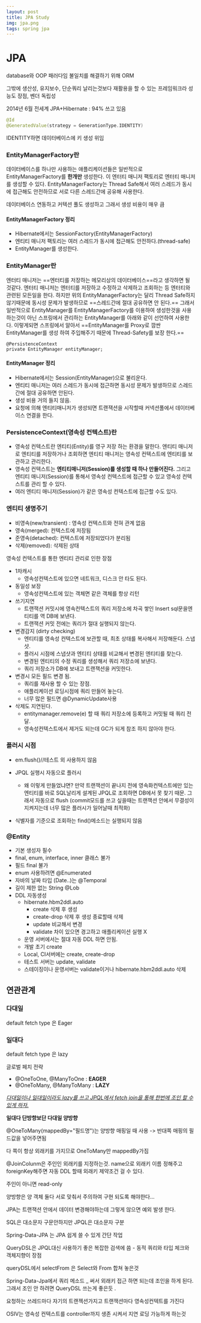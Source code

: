 ```yaml
---
layout: post
title: JPA Study
img: jpa.png
tags: spring jpa 
---
```


# JPA

database와 OOP 패러다임 불일치를 해결하기 위해 ORM

그밖에 생산성, 유지보수, 단순쿼리 날리는것보다 재활용을 할 수 있는 프레임워크라 성능도 장점, 벤더 독립성 

2014년 6월 전세계 JPA+Hibernate : 94% 쓰고 있음 

```kotlin
@Id
@GeneratedValue(strategy = GenerationType.IDENTITY)
```

IDENTITY하면 데이터베이스에 키 생성 위임 

### EntityManagerFactory란

데이터베이스를 하나만 사용하는 애플리케이션들은 일반적으로 EntityManagerFactory를 **한개만** 생성한다. 이 엔터티 매니저 팩토리로 엔터티 매니저를 생성할 수 있다. EntityManagerFactory는 Thread Safe해서 여러 스레드가 동시에 접근해도 안전하므로 서로 다른 스레드간에 공유해 사용한다.

데이터베이스 연동하고 커텍션 풀도 생성하고 그래서 생성 비용이 매우 큼

#### EntityManagerFactory 정리

- Hibernate에서는 SessionFactory(EntityManagerFactory)
- 엔티티 매니저 팩토리는 여러 스레드가 동시에 접근해도 안전하다.(thread-safe)
- EntityManager를 생성한다.

### EntityManager란

엔터티 매니저는 ==엔터티를 저장하는 메모리상의 데이터베이스==라고 생각하면 될 것같다. 엔터티 매니저는 엔터티를 저장하고 수정하고 삭제하고 조회하는 등 엔터티와 관련된 모든일을 한다. 하지만 위의 EntityManagerFactory는 달리 Thread Safe하지 않기때문에 동시성 문제가 발생하므로 ==스레드간에 절대 공유하면 안 된다.== 그래서 일반적으로 EntityManager를 EntityManagerFactory를 이용하여 생성한것을 사용하는것이 아닌 스프링에서 관리하는 EntityManager를 아래와 같이 선언하여 사용한다. 이렇게되면 스프링에서 알아서 ==EntityManager를 Proxy로 깜싼 EntityManager를 생성 하여 주입해주기 때문에 Thread-Safety를 보장 한다.==

```
@PersistenceContext
private EntityManager entityManager;
```

#### EntityManager 정리

- Hibernate에서는 Session(EntityManager)으로 불리운다.
- 엔티티 매니저는 여러 스레드가 동시에 접근하면 동시성 문제가 발생하므로 스레드 간에 절대 공유하면 안된다.
- 생성 비용 거의 들지 않음.
- 요청에 의해 엔티티매니저가 생성되면 트랜잭션을 시작할때 커넥션풀에서 데이터베이스 연결을 한다.  

### PersistenceContext(영속성 컨텍스트)란

- 영속성 컨텍스트란 엔티티(Entity)를 영구 저장 하는 환경을 말한다. 엔티티 매니저로 엔티티를 저장하거나 조회하면 엔티티 매니저는 영속성 컨텍스트에 엔티티를 보관하고 관리한다.
- 영속성 컨텍스트는 **엔티티매니저(Session)를 생성할 때 하나 만들어진다.** 그리고 엔티티 매니저(Session)를 통해서 영속성 컨텍스트에 접근할 수 있고 영속성 컨텍스트를 관리 할 수 있다.
- 여러 엔티티 매니저(Session)가 같은 영속성 컨텍스트에 접근할 수도 있다.



### 엔티티 생명주기 

- 비영속(new/transient) : 영속성 컨텍스트와 전혀 관계 없음 
- 영속(merged): 컨텍스트에 저장됨
- 준영속(detached): 컨텍스트에 저장되었다가 분리됨 
- 삭제(removed): 삭제된 상태



영속성 컨텍스트를 통한 엔티티 관리로 인한 장점 

- 1차캐시 
  - 영속성컨텍스트에 있으면 네트워크, 디스크 안 타도 된다. 
- 동일성 보장
  - 영속성컨텍스트에 있는 객체면 같은 객체를 항상 리턴
- 쓰기지연
  - 트랜잭션 커밋시에 영속컨텍스트의 쿼리 저장소에 차곡 쌓인 Insert sql문을엔티티를 역 DB에 보낸다. 
  - 트랜잭션 커밋 전에는 쿼리가 절대 실행되지 않는다. 
- 변경감지 (dirty checking)
  - 엔티티를 영속성 컨텍스트에 보관할 때, 최초 상태를 복사해서 저장해둔다. 스냅샷. 
  - 플러시 시점에 스냅샷과 엔티티 상태를 비교해서 변경된 엔티티를 찾는다. 
  - 변경된 엔티티의 수정 쿼리를 생성해서 쿼리 저장소에 보낸다. 
  - 쿼리 저장소가 DB에 보내고 트랜잭션을 커밋한다. 
- 변경시 모든 필드 변경 됨. 
  - 쿼리를 재사용 할 수 있는 장점.  
  - 애플리케이션 로딩시점에 쿼리 만들어 놓는다.
  - 너무 많은 필드면 @DynamicUpdate사용 
- 삭제도 지연된다. 
  - entitymanager.remove(e) 할 때 쿼리 저장소에 등록하고 커밋될 때 쿼리 전달. 
  - 영속성컨텍스트에서 제거도 되는데 GC가 되게 참조 하지 않아야 한다.  



### 플러시 시점

- em.flush()//테스트 외 사용하지 않음

- JPQL 실행시 자동으로 플러시 
  - 왜 이렇게 만들었냐면? 만약 트랜잭션이 끝나지 전에 영속화컨텍스트에만 있는 엔티티를 바로 SQL날리게 설계된 JPQL로 조회하면 DB에서 못 찾기 때문. 그래서 자동으로 flush  (commit모드를 쓰고 싶을때는 트랜잭션 안에서 무결성이 지켜지는데 너무 많은 플러시가 일어날때 최적화)

- 식별자를 기준으로 조회하는 find()메소드는 실행되지 않음 



### @Entity

- 기본 생성자 필수 
- final, enum, interface, inner 클래스 불가 
- 필드 final 불가
- enum 사용하려면 @Enumerated
- 자바의 날짜 타입 (Date..)는 @Temporal 
- 길이 제한 없는 String @Lob
- DDL 자동생성 
  - hibernate.hbm2ddl.auto 
    - create 삭제 후 생성
    - create-drop 삭제 후 생성 종료할때 삭제 
    - update 비교해서 변경 
    - validate 차이 있으면 경고하고 애플리케이션 실행 X 
  - 운영 서버에서는 절대 자동 DDL 하면 안됨. 
  - 개발 초기 create
  - Local, CI서버에는 create, create-drop
  - 테스트 서버는 update, validate
  - 스테이징이나 운영서버는 validate이거나 hibernate.hbm2ddl.auto 삭제



## 연관관계 

### 다대일

default fetch type 은 Eager

### 일대다 

default fetch type 은 lazy  

글로벌 페치 전략

- @OneToOne, @ManyToOne : **EAGER**
- @OneToMany, @ManyToMany : **LAZY**

<u>*다대일이나 일대일이라도 lazy를 쓰고 JPQL에서 fetch join을 통해 한번에 조인 할 수 있게 하자.*</u> 



**일대다 단방향보단 다대일 양방향**

@OneToMany(mappedBy="필드명")는 양방향 매핑일 때 사용 -> 반대쪽 매핑의 필드값을 넣어주면됨

다 쪽이 항상 외래키를 가지므로 OneToMany만 mappedBy가짐

@JoinColunm은 주인인 외래키를 지정하는것. name으로 외래키 이름 정해주고 foreignKey해주면 자동 DDL 할때 외래키 제약조건 걸 수 있다. 

주인이 아니면 read-only 

양방향은 양 객체 둘다 서로 맞춰서 주의하여 구현 되도록 해야한다...



JPA는 트랜잭션 안에서 데이터 변경해야하는데 그렇게 않으면 예외 발생 한다. 

SQL은 대소문자 구문안하지만 JPQL은 대소문자 구분 

Spring-Data-JPA 는 JPA 쉽게 쓸 수 있게 간단 작업 

QueryDSL은 JPQL대신 사용하기 좋은 복잡한 검색에 씀 - 동적 쿼리와 타입 체크와 객체지향이 장점 

queryDSL에서 selectFrom 은  Select와 From 합쳐 놓은것 

Spring-Data-Jpa에서 쿼리 메소드 _ 써서 외래키 접근 하면 되는데 조인을 하게 된다. 그래서 조인 안 하려면 QueryDSL 쓰는게 좋은듯 . 



요청하는 쓰레드마다 자기의 트랜젝션가지고 트랜잭션마다 영속성컨텍트를 가진다 

OSIV는 영속성 컨텍스트를 controller까지 생존 시켜서 지연 로딩 가능하게 하는것 

 


